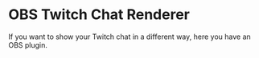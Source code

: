 # OBS Twitch Chat Renderer

If you want to show your Twitch chat in a different way, here you have an OBS plugin.